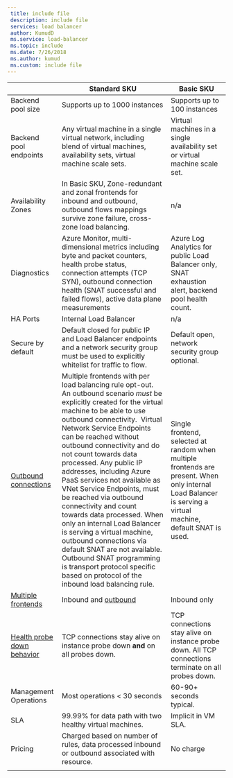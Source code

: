 ```yaml
---
 title: include file
 description: include file
 services: load balancer
 author: KumudD
 ms.service: load-balancer
 ms.topic: include
 ms.date: 7/26/2018
 ms.author: kumud
 ms.custom: include file
---
```


| | Standard SKU | Basic SKU |
| --- | --- | --- |
| Backend pool size | Supports up to 1000 instances | Supports up to 100 instances |
| Backend pool endpoints | Any virtual machine in a single virtual network, including blend of virtual machines, availability sets, virtual machine scale sets. | Virtual machines in a single availability set or virtual machine scale set. |
| Availability Zones | In Basic SKU, Zone-redundant and zonal frontends for inbound and outbound, outbound flows mappings survive zone failure, cross-zone load balancing. | n/a|
| Diagnostics | Azure Monitor, multi-dimensional metrics including byte and packet counters, health probe status, connection attempts (TCP SYN), outbound connection health (SNAT successful and failed flows), active data plane measurements | Azure Log Analytics for public Load Balancer only, SNAT exhaustion alert, backend pool health count. |
| HA Ports | Internal Load Balancer | n/a |
| Secure by default | Default closed for public IP and Load Balancer endpoints and a network security group must be used to explicitly whitelist for traffic to flow. | Default open, network security group optional. |
| [Outbound connections](../articles/load-balancer/load-balancer-outbound-connections.md) | Multiple frontends with per load balancing rule opt-out. An outbound scenario _must_ be explicitly created for the virtual machine to be able to use outbound connectivity.  Virtual Network Service Endpoints can be reached without outbound connectivity and do not count towards data processed.  Any public IP addresses, including Azure PaaS services not available as VNet Service Endpoints, must be reached via outbound connectivity and count towards data processed. When only an internal Load Balancer is serving a virtual machine, outbound connections via default SNAT are not available. Outbound SNAT programming is transport protocol specific based on protocol of the inbound load balancing rule. | Single frontend, selected at random when multiple frontends are present.  When only internal Load Balancer is serving a virtual machine, default SNAT is used. |
| [Multiple frontends](../articles/load-balancer/load-balancer-multivip-overview.md) | Inbound and [outbound](../articles/load-balancer/load-balancer-outbound-connections.md) | Inbound only |
| [Health probe down behavior](../articles/load-balancer/load-balancer-custom-probe-overview.md) | TCP connections stay alive on instance probe down __and__ on all probes down. | TCP connections stay alive on instance probe down. All TCP connections terminate on all probes down. |
| Management Operations | Most operations < 30 seconds | 60-90+ seconds typical. |
| SLA | 99.99% for data path with two healthy virtual machines. | Implicit in VM SLA. | 
| Pricing | Charged based on number of rules, data processed inbound or outbound associated with resource.  | No charge |
|  |  |  |